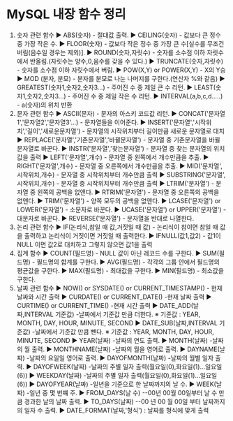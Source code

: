 
# MySQL 내장 함수 정리

1. 숫자 관련 함수
    ▶ ABS(숫자) - 절대값 출력.
    ▶ CEILING(숫자) - 값보다 큰 정수 중 가장 작은 수.
    ▶ FLOOR(숫자) - 값보다 작은 정수 중 가장 큰 수[실수를 무조건 버림(음수일 경우는 제외)].
    ▶ ROUND(숫자,자릿수) - 숫자를 소수점 이하 자릿수에서 반올림.(자릿수는 양수,0,음수를 갖을 수 있다.)
    ▶ TRUNCATE(숫자,자릿수) - 숫자를 소수점 이하 자릿수에서 버림.
    ▶ POW(X,Y) or POWER(X,Y) - X의 Y승
    ▶ MOD (분자, 분모) - 분자를 분모로 나눈 나머지를 구한다.(연산자 %와 같음)
    ▶ GREATEST(숫자1,숫자2,숫자3...) - 주어진 수 중 제일 큰 수 리턴.
    ▶ LEAST(숫자1,숫자2,숫자3...) - 주어진 수 중 제일 작은 수 리턴.
    ▶ INTERVAL(a,b,c,d.....) - a(숫자)의 위치 반환
2. 문자 관련 함수
    ▶ ASCII(문자) - 문자의 아스키 코드값 리턴.
    ▶ CONCAT('문자열1','문자열2','문자열3'...) - 문자열들을 이어준다.
    ▶ INSERT('문자열','시작위치','길이','새로운문자열') - 문자열의 시작위치부터 길이만큼 새로운 문자열로 대치
    ▶ REPLACE('문자열','기존문자열','바뀔문자열') - 문자열 중 기존문자열을 바뀔 문자열로 바꾼다.
    ▶ INSTR('문자열','찾는문자열') - 문자열 중 찾는 문자열의 위치값을 출력
    ▶ LEFT('문자열',개수) - 문자열 중 왼쪽에서 개수만큼을 추출.
    ▶ RIGHT('문자열',개수) - 문자열 중 오른쪽에서 개수만큼을 추출.
    ▶ MID('문자열',시작위치,개수) - 문자열 중 시작위치부터 개수만큼 출력
    ▶ SUBSTRING('문자열',시작위치,개수) - 문자열 중 시작위치부터 개수만큼 출력
    ▶ LTRIM('문자열') - 문자열 중 왼쪽의 공백을 없앤다.
    ▶ RTRIM('문자열') - 문자열 중 오른쪽의 공백을 없앤다.
    ▶ TRIM('문자열') - 양쪽 모두의 공백을 없앤다.
    ▶ LCASE('문자열') or LOWER('문자열') - 소문자로 바꾼다.
    ▶ UCASE('문자열') or UPPER('문자열') - 대문자로 바꾼다.
    ▶ REVERSE('문자열') - 문자열을 반대로 나열한다.
3. 논리 관련 함수
    ▶ IF(논리식,참일 때 값,거짓일 때 값) - 논리식이 참이면 참일 때 값을 출력하고 논리식이 거짓이면 거짓일 때 출력한다.
    ▶ IFNULL(값1,값2) - 값1이 NULL 이면 값2로 대치하고 그렇지 않으면 값1을 출력
4. 집계 함수
    ▶ COUNT(필드명) - NULL 값이 아닌 레코드 수를 구한다.
    ▶ SUM(필드명) - 필드명의 합계를 구한다.
    ▶ AVG(필드명) - 각각의 그룹 안에서 필드명의 평균값을 구한다.
    ▶ MAX(필드명) - 최대값을 구한다.
    ▶ MIN(필드명) - 최소값을 구한다.
5. 날짜 관련 함수
    ▶ NOW() or SYSDATE() or CURRENT_TIMESTAMP() - 현재 날짜와 시간 출력
    ▶ CURDATE() or CURRENT_DATE() -현재 날짜 출력
    ▶ CURTIME() or CURRENT_TIME() -현재 시간 출력
    ▶ DATE_ADD(날짜,INTERVAL 기준값) -날짜에서 기준값 만큼 더한다.
      ※ 기준값 : YEAR, MONTH, DAY, HOUR, MINUTE, SECOND
    ▶ DATE_SUB(날짜,INTERVAL 기준값) -날짜에서 기준값 만큼 뺸다.
      ※ 기준값 : YEAR, MONTH, DAY, HOUR, MINUTE, SECOND
    ▶ YEAR(날짜) -날짜의 연도 출력.
    ▶ MONTH(날짜) -날짜의 월 출력.
    ▶ MONTHNAME(날짜) -날짜의 월을 영어로 출력.
    ▶ DAYNAME(날짜) -날짜의 요일일 영어로 출력.
    ▶ DAYOFMONTH(날짜) -날짜의 월별 일자 출력.
    ▶ DAYOFWEEK(날짜) -날짜의 주별 일자 출력(월요일(0),화요일(1)...일요일(6))
    ▶ WEEKDAY(날짜) -날짜의 주별 일자 출력(월요일(0),화요일(1)...일요일(6))
    ▶ DAYOFYEAR(날짜) -일년을 기준으로 한 날짜까지의 날 수.
    ▶ WEEK(날짜) -일년 중 몇 번쨰 주.
    ▶ FROM_DAYS(날 수) --00년 00월 00일부터 날 수 만큼 경과한 날의 날짜 출력.
    ▶ TO_DAYS(날짜) --00 년 00 월 00일 부터 날짜까지의 일자 수 출력.
    ▶ DATE_FORMAT(날짜,'형식') : 날짜를 형식에 맞게 출력
